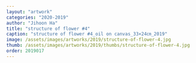 ```yaml
---
layout: "artwork"
categories: "2020-2019"
author: "Jihoon Ha"
title: "structure of flower #4"
caption: "structure of flower #4_oil on canvas_33×24㎝_2019"
image: /assets/images/artworks/2019/structure-of-flower-4.jpg
thumb: /assets/images/artworks/2019/thumbs/structure-of-flower-4.jpg
order: 2019017
---
```

